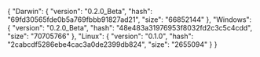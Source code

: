 {
  "Darwin": {
    "version": "0.2.0_Beta",
    "hash": "69fd30565fde0b5a769fbbb91827ad21",
    "size": "66852144"
  },
  "Windows": {
    "version": "0.2.0_Beta",
    "hash": "48e483a31976953f8032fd2c3c5c4cdd",
    "size": "70705766"
  },
  "Linux": {
    "version": "0.1.0",
    "hash": "2cabcdf5286ebe4cac3a0de2399db824",
    "size": "2655094"
  }
}
